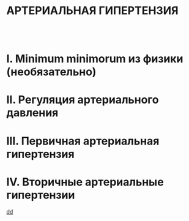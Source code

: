 # АРТЕРИАЛЬНАЯ ГИПЕРТЕНЗИЯ
<br/>
<br/>

# I. Minimum minimorum из физики (необязательно)

# II. Регуляция артериального давления

# III. Первичная артериальная гипертензия

# IV. Вторичные артериальные гипертензии





[dd](README.md)
